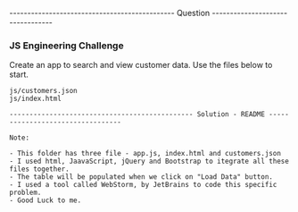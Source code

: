 
---------------------------------------------- Question ---------------------------------

### JS Engineering Challenge

Create an app to search and view customer data. Use the files below to start.

```
js/customers.json
js/index.html

---------------------------------------------- Solution - README ---------------------------------

Note:

- This folder has three file - app.js, index.html and customers.json
- I used html, JaavaScript, jQuery and Bootstrap to itegrate all these files together.
- The table will be populated when we click on "Load Data" button.
- I used a tool called WebStorm, by JetBrains to code this specific problem.
- Good Luck to me.





